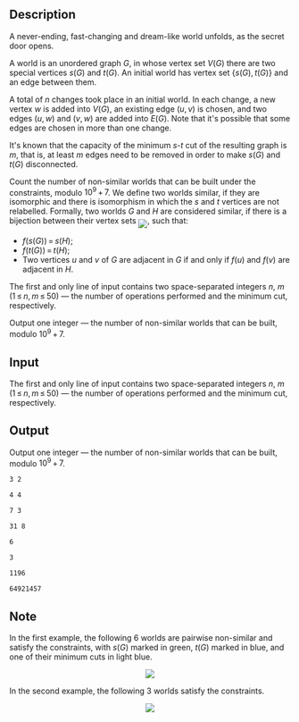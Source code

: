 ## Description

<div><p><span class="tex-font-style-it">A never-ending, fast-changing and dream-like world unfolds, as the secret door opens.</span></p><p>A <span class="tex-font-style-underline">world</span> is an unordered graph <span class="tex-span"><i>G</i></span>, in whose vertex set <span class="tex-span"><i>V</i>(<i>G</i>)</span> there are two special vertices <span class="tex-span"><i>s</i>(<i>G</i>)</span> and <span class="tex-span"><i>t</i>(<i>G</i>)</span>. An <span class="tex-font-style-underline">initial world</span> has vertex set <span class="tex-span">{<i>s</i>(<i>G</i>), <i>t</i>(<i>G</i>)}</span> and an edge between them.</p><p>A total of <span class="tex-span"><i>n</i></span> changes took place in an <span class="tex-font-style-underline">initial world</span>. In each change, a new vertex <span class="tex-span"><i>w</i></span> is added into <span class="tex-span"><i>V</i>(<i>G</i>)</span>, <span class="tex-font-style-bf">an existing edge</span> <span class="tex-span">(<i>u</i>, <i>v</i>)</span> is chosen, and two edges <span class="tex-span">(<i>u</i>, <i>w</i>)</span> and <span class="tex-span">(<i>v</i>, <i>w</i>)</span> are added into <span class="tex-span"><i>E</i>(<i>G</i>)</span>. Note that it's possible that some edges are chosen in more than one change.</p><p>It's known that the capacity of the minimum <span class="tex-span"><i>s</i></span>-<span class="tex-span"><i>t</i></span> cut of the resulting graph is <span class="tex-span"><i>m</i></span>, that is, at least <span class="tex-span"><i>m</i></span> edges need to be removed in order to make <span class="tex-span"><i>s</i>(<i>G</i>)</span> and <span class="tex-span"><i>t</i>(<i>G</i>)</span> disconnected.</p><p>Count the number of <span class="tex-font-style-it">non-similar worlds</span> that can be built under the constraints, modulo <span class="tex-span">10<sup class="upper-index">9</sup> + 7</span>. We define two <span class="tex-font-style-underline">worlds</span> similar, if they are isomorphic and there is isomorphism in which the <span class="tex-span"><i>s</i></span> and <span class="tex-span"><i>t</i></span> vertices are not relabelled. Formally, two <span class="tex-font-style-underline">worlds</span> <span class="tex-span"><i>G</i></span> and <span class="tex-span"><i>H</i></span> are considered similar, if there is a bijection between their vertex sets <img align="middle" class="tex-formula" src="file://cUR01DOR.png" style="max-width: 100.0%;max-height: 100.0%;">, such that: </p><ul> <li> <span class="tex-span"><i>f</i>(<i>s</i>(<i>G</i>)) = <i>s</i>(<i>H</i>)</span>; </li><li> <span class="tex-span"><i>f</i>(<i>t</i>(<i>G</i>)) = <i>t</i>(<i>H</i>)</span>; </li><li> Two vertices <span class="tex-span"><i>u</i></span> and <span class="tex-span"><i>v</i></span> of <span class="tex-span"><i>G</i></span> are adjacent in <span class="tex-span"><i>G</i></span> if and only if <span class="tex-span"><i>f</i>(<i>u</i>)</span> and <span class="tex-span"><i>f</i>(<i>v</i>)</span> are adjacent in <span class="tex-span"><i>H</i></span>. </li></ul></div><div class="input-specification"><p>The first and only line of input contains two space-separated integers <span class="tex-span"><i>n</i></span>, <span class="tex-span"><i>m</i></span> (<span class="tex-span">1 ≤ <i>n</i>, <i>m</i> ≤ 50</span>) — the number of operations performed and the minimum cut, respectively.</p></div><div class="output-specification"><p>Output one integer — the number of <span class="tex-font-style-it">non-similar worlds</span> that can be built, modulo <span class="tex-span">10<sup class="upper-index">9</sup> + 7</span>.</p></div>

## Input

<p>The first and only line of input contains two space-separated integers <span class="tex-span"><i>n</i></span>, <span class="tex-span"><i>m</i></span> (<span class="tex-span">1 ≤ <i>n</i>, <i>m</i> ≤ 50</span>) — the number of operations performed and the minimum cut, respectively.</p>

## Output

<p>Output one integer — the number of <span class="tex-font-style-it">non-similar worlds</span> that can be built, modulo <span class="tex-span">10<sup class="upper-index">9</sup> + 7</span>.</p>





```input1
3 2

```




```input2
4 4

```




```input3
7 3

```




```input4
31 8

```




```output1
6

```




```output2
3

```




```output3
1196

```




```output4
64921457

```



## Note

<p>In the first example, the following <span class="tex-span">6</span> <span class="tex-font-style-underline">worlds</span> are pairwise non-similar and satisfy the constraints, with <span class="tex-span"><i>s</i>(<i>G</i>)</span> marked in green, <span class="tex-span"><i>t</i>(<i>G</i>)</span> marked in blue, and one of their minimum cuts in light blue.</p><center> <img class="tex-graphics" src="file://Pri9Cdla.png" style="max-width: 100.0%;max-height: 100.0%;"> </center><p>In the second example, the following <span class="tex-span">3</span> <span class="tex-font-style-underline">worlds</span> satisfy the constraints.</p><center> <img class="tex-graphics" src="file://1C3yoKR9.png" style="max-width: 100.0%;max-height: 100.0%;"> </center>
